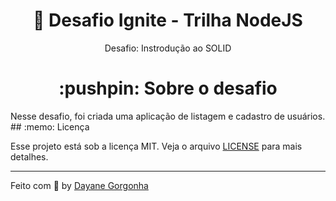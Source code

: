 <h1 align="center">🚀 Desafio Ignite - Trilha NodeJS</h1>
<p align="center">
  Desafio: Instrodução ao SOLID
  <br>
</p>
<h1 align="center">:pushpin: Sobre o desafio</h1>
Nesse desafio, foi criada uma aplicação de listagem e cadastro de usuários.
## :memo: Licença

Esse projeto está sob a licença MIT. Veja o arquivo [LICENSE](https://github.com/git/git-scm.com/blob/master/MIT-LICENSE.txt) para mais detalhes.

---

Feito com 💜 by <a href="https://www.linkedin.com/in/dayanegorgonha/">Dayane Gorgonha</a> 